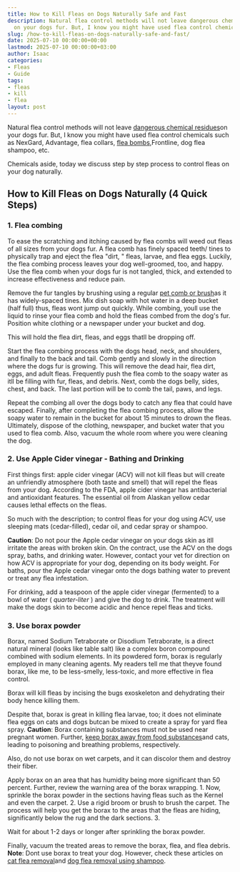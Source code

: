 ```yaml
---
title: How to Kill Fleas on Dogs Naturally Safe and Fast
description: Natural flea control methods will not leave dangerous chemical residues
  on your dogs fur. But, I know you might have used flea control chemicals such as...
slug: /how-to-kill-fleas-on-dogs-naturally-safe-and-fast/
date: 2025-07-10 00:00:00+00:00
lastmod: 2025-07-10 00:00:00+03:00
author: Isaac
categories:
- Fleas
- Guide
tags:
- fleas
- kill
- flea
layout: post
---
```

Natural flea control methods will not leave [dangerous chemical residues](https://www.nrdc.org/sites/default/files/poisonsonpets.pdf)on your dogs fur. But, I know you might have used flea control chemicals such as NexGard, Advantage, flea collars, [flea bombs](https://pestpolicy.com/best-fogger-for-[fleas](https://pestpolicy.com/how-to-kill-flea-eggs/)/),Frontline, dog flea shampoo, etc.

Chemicals aside, today we discuss step by step process to control fleas on your dog naturally.

##  How to Kill Fleas on Dogs Naturally (4 Quick Steps)

###  1. Flea combing

To ease the scratching and itching caused by flea combs will weed out fleas of all sizes from your dogs fur. A flea comb has finely spaced teeth/ tines to physically trap and eject the flea "dirt, " fleas, larvae, and flea eggs. Luckily, the flea combing process leaves your dog well-groomed, too, and happy. Use the flea comb when your dogs fur is not tangled, thick, and extended to increase effectiveness and reduce pain.

Remove the fur tangles by brushing using a regular [pet comb or brush](https://www.amazon.com/dp/B00OIOB90E/?tag=p-policy-20)as it has widely-spaced tines. Mix dish soap with hot water in a deep bucket (half full) thus, fleas wont jump out quickly. While combing, youll use the liquid to rinse your flea comb and hold the fleas combed from the dog's fur. Position white clothing or a newspaper under your bucket and dog.

This will hold the flea dirt, fleas, and eggs thatll be dropping off.

Start the flea combing process with the dogs head, neck, and shoulders, and finally to the back and tail. Comb gently and slowly in the direction where the dogs fur is growing. This will remove the dead hair, flea dirt, eggs, and adult fleas. Frequently push the flea comb to the soapy water as itll be filling with fur, fleas, and debris. Next, comb the dogs belly, sides, chest, and back. The last portion will be to comb the tail, paws, and legs.

Repeat the combing all over the dogs body to catch any flea that could have escaped. Finally, after completing the flea combing process, allow the soapy water to remain in the bucket for about 15 minutes to drown the fleas. Ultimately, dispose of the clothing, newspaper, and bucket water that you used to flea comb. Also, vacuum the whole room where you were cleaning the dog.

###  2. Use Apple Cider vinegar - Bathing and Drinking

First things first: apple cider vinegar (ACV) will not kill fleas but will create an unfriendly atmosphere (both taste and smell) that will repel the fleas from your dog. According to the FDA, apple cider vinegar has antibacterial and antioxidant features. The essential oil from Alaskan yellow cedar causes lethal effects on the fleas.

So much with the description; to control fleas for your dog using ACV, use sleeping mats (cedar-filled), cedar oil, and cedar spray or shampoo.

**Caution**: Do not pour the Apple cedar vinegar on your dogs skin as itll irritate the areas with broken skin. On the contract, use the ACV on the dogs spray, baths, and drinking water. However, contact your vet for direction on how ACV is appropriate for your dog, depending on its body weight. For baths, pour the Apple cedar vinegar onto the dogs bathing water to prevent or treat any flea infestation.

For drinking, add a teaspoon of the apple cider vinegar (fermented) to a bowl of water ( *quarter-liter* ) and give the dog to drink. The treatment will make the dogs skin to become acidic and hence repel fleas and ticks.

###  3. Use borax powder

Borax, named Sodium Tetraborate or Disodium Tetraborate, is a direct natural mineral (looks like table salt) like a complex boron compound combined with sodium elements. In its powdered form, borax is regularly employed in many cleaning agents. My readers tell me that theyve found borax, like me, to be less-smelly, less-toxic, and more effective in flea control.

Borax will kill fleas by incising the bugs exoskeleton and dehydrating their body hence killing them.

Despite that, borax is great in killing flea larvae, too; it does not eliminate flea eggs on cats and dogs butcan be mixed to create a spray for yard flea spray. **Caution**: Borax containing substances must not be used near pregnant women. Further, [keep borax away from food substances](http://npic.orst.edu/factsheets/boricgen.html)and cats, leading to poisoning and breathing problems, respectively.

Also, do not use borax on wet carpets, and it can discolor them and destroy their fiber.

Apply borax on an area that has humidity being more significant than 50 percent. Further, review the warning area of the borax wrapping. 1. Now, sprinkle the borax powder in the sections having fleas such as the Kernel and even the carpet. 2. Use a rigid broom or brush to brush the carpet. The process will help you get the borax to the areas that the fleas are hiding, significantly below the rug and the dark sections. 3.

Wait for about 1-2 days or longer after sprinkling the borax powder.

Finally, vacuum the treated areas to remove the borax, flea, and flea debris. **Note**: Dont use borax to treat your dog. However, check these articles on [cat flea removal](https://pestpolicy.com/best-flea-treatment-for-cats/)and [dog flea removal using shampoo](https://pestpolicy.com/best-flea-shampoo-for-dogs/).
